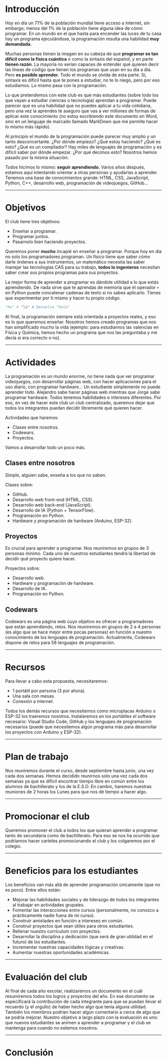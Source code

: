 # Introducción
Hoy en día un 71% de la población mundial tiene acceso a Internet, sin embargo; menos del 1% de la población tiene alguna idea de cómo programar. En un mundo en el que hasta para encender las luces de tu casa hay un programa ejecutándose, la programación resulta una habilidad **muy demandada.**

Muchas personas tienen la imagen en su cabeza de que **programar es tan difícil como la física cuántica** o como la sintaxis del español, y en parte **tienen razón**. La mayoría no serían capaces de entender qué quieren decir las líneas de código que tienen los programas que usan en su día a día. Pero **es posible aprender.** Todo el mundo se olvida de esta parte. Sí, sintaxis es difícil hasta que te pones a estudiar, no te lo niego, pero por eso estudiamos. Lo mismo pasa con la programación.

Lo que pretendemos con este club es que más estudiantes (sobre todo los que vayan a estudiar ciencias o tecnología) aprendan a programar. Puede parecer que es una habilidad que no puedes aplicar a tu vida cotidiana, pero una vez la aprendes te aseguro que vas a ver millones de formas de aplicar este conocimiento (no estoy escribiendo este documento en Word, sino en un lenguaje de marcado llamado MarkDown que me permite hacer lo mismo más rápido).

Al principio el mundo de la programación puede parecer muy amplio y un tanto desconcertante. ¿Por dónde empiezo? ¿Qué estoy haciendo? ¿Qué es esto? ¿Qué es un compilador? Hay miles de lenguajes de programación y es difícil saber por dónde empezar. ¿Por qué decimos esto? Nosotros hemos pasado por la misma situación.

Todos hicimos lo mismo: **seguir aprendiendo.** Varios años después, estamos aquí intentando orientar a otras personas y ayudarlas a aprender. Tenemos una base de conocimientos grande: HTML, CSS, JavaScript, Python, C++, desarrollo web, programación de videojuegos, GitHub...

---

# Objetivos
El club tiene tres objetivos:
   - Enseñar a programar.
   - Programar juntos.
   - Pasarnolo bien haciendo proyectos.

Queremos poner **mucho** incapié en enseñar a programar. Porque hoy en día no solo los programadores programan. Un físico tiene que saber cómo darle órdenes a sus instrumentos, un matemático necesita las saber manejar las tecnologías CAS para su trabajo, **todos lo ingenieros** necesitan saber crear sus propios programas para sus proyectos.

La mejor forma de aprender a programar es dándole utilidad a lo que estás aprendiendo. De nada sirve que te aprendas de memoria que el operador `+` en Python puede concatenar cadenas de texto si no sabes aplicarlo. Tienes que experimentar por ti mismo y hacer tu propio código.
```python
"ho" + "la" # Devuelve "hola"
```

Al final, la programación siempre está orientada a proyectos reales, y eso es lo que queremos enseñar. Nosotros hemos creado programas que nos han simplificado mucho la vida (ejemplo: para estudiarnos las valencias en Física y Química, hemos hecho un programa que nos las preguntaba y me decía si era correcto o no).

---

# Actividades
La programación es un mundo enorme, no tiene nada que ver programar videojuegos, con desarrollar páginas web, con hacer aplicaciones para el uso diario, con programar hardware... Un estudiante simplemente no puede aprender todo. Alejandro sabe hacer páginas web mientras que Jorge sabe programar hardware. Todos tenemos habilidades e intereses diferentes. Por eso, en vez de hacer este club un club centralizado, queremos dejar que todos los integrantes puedan decidir libremente qué quieren hacer.

Actividades que haremos:
   - Clases entre nosotros.
   - Codewars.
   - Proyectos.

Vamos a desarrollar todo un poco más.

## Clases entre nosotros
Simple, alguien sabe, enseña a los que no saben.

Clases sobre:
   - GitHub.
   - Desarrollo web front-end (HTML, CSS).
   - Desarrollo web back-end (JavaScript).
   - Desarrollo de IA (Python + TensorFlow).
   - Programación en Python.
   - Hardware y programación de hardware (Arduino, ESP-32).

## Proyectos
Es crucial para aprender a programar. Nos reuniremos en grupos de 3 personas mínimo. Cada uno de nuestros estudiantes tendrá la libertad de decidir qué proyecto quiere hacer.

Proyectos sobre: 
   - Desarrollo web.
   - Hardware y programación de hardware.
   - Desarrollo de IA.
   - Programación en Python.

## Codewars
Codewars es una página web cuyo objetivo es ofrecer a programadores que están aprendiendo, retos. Nos reuniremos en grupos de 2 a 4 personas (es algo que se hace mejor entre pocas personas) en función a nuestro conocimiento de los lenguajes de programación. Actualmente, Codewars dispone de retos para 58 lenguajes de programación.

---

# Recursos
Para llevar a cabo esta propuesta, necesitaremos:
   - 1 portátil por persona (3 por ahora).
   - Una sala con mesas.
   - Conexión a internet.

Todos los demás recursos que necesitemos como microplacas Arduino o ESP-32 los traeremos nosotros. Instalaremos en los portátiles el software necesario: Visual Studio Code, GitHub y los lenguajes de programación necesarios (puede que necesitemos algún programa más para desarrollar los proyectos con Arduino y ESP-32).

---

# Plan de trabajo
Nos reuniremos durante el curso, desde septiembre hasta junio, una vez cada dos semanas. Hemos decidido reunirnos solo una vez cada dos semanas ya que es difícil encontrar tiempo libre en común entre los alumnos de bachillerato y los de la E.S.O. En cambio, haremos nuestras reuniones de 2 horas los Lunes para que nos dé tiempo a hacer algo.

---

# Promocionar el club
Queremos promover el club a todos los que quieran aprender a programar tanto de secundaria como de bachillerato. Para eso se nos ha ocurrido que podríamos hacer carteles promocionando el club y los colgaremos por el colegio.

---

# Beneficios para los estudiantes
Los beneficios van más allá de aprender programación únicamente (que no es poco). Entre ellos están:
   - Mejorar las habilidades sociales y de liderazgo de todos los integrantes al trabajar en actividades grupales.
   - Fomentar las interacciones entre cursos (personalmente, no conozco a prácticamente nadie fuera de mi curso).
   - Construir amistades en función a intereses en común.
   - Construir proyectos que sean útiles para otros estudiantes.
   - Rellenar nuestro currículum con proyectos.
   - Desarrollar la disciplina y dedicación (que será de gran utilidad en el futuro) de los estudiantes.
   - Incrementar nuestras capacidades lógicas y creativas.
   - Aumentar nuestras oportunidades académicas.

---

# Evaluación del club
Al final de cada año escolar, realizaremos un documento en el cuál resumiremos todos los logros y proyectos del año. En ese documento se especificará la contribución de cada integrante para que se puedan llevar el recuerdo (y el orgullo) de haber hecho algo que tenía alguna utilidad. También los miembros podrían hacer algún comentario a cerca de algo que se podría mejorar. Nuestro objetivo a largo plazo con la evaluación es uno: que nuevos estudiantes se animen a aprender a programar y el club se mantenga para cuando no estemos nosotros.

---

# Conclusión